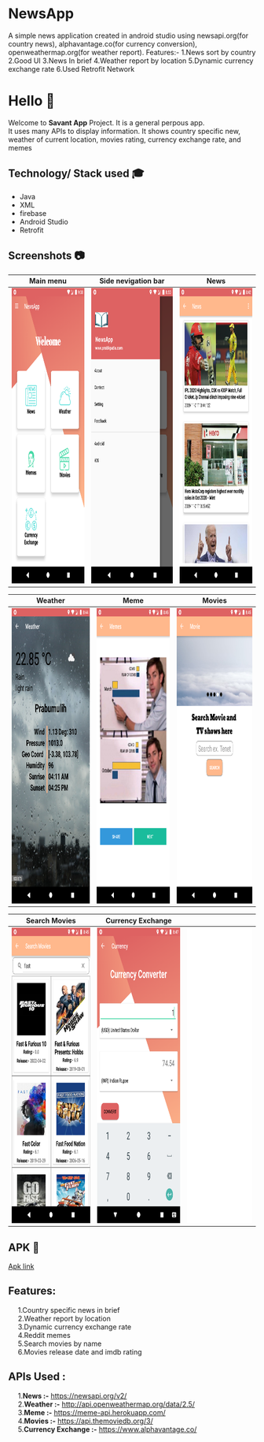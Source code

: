 # NewsApp
A simple news application created in android studio using newsapi.org(for country news), alphavantage.co(for currency conversion), openweathermap.org(for weather report).
Features:-
1.News sort by country
2.Good UI
3.News In brief
4.Weather report by location
5.Dynamic currency exchange rate
6.Used Retrofit Network
# Hello :wave:
Welcome to **Savant App** Project. It is a general perpous app.<br/>
It uses many APIs to display information. It shows country specific new, weather of current location, movies rating, currency exchange rate, and memes<br />
## Technology/ Stack used :mortar_board:
- Java 
- XML
- firebase
- Android Studio
- Retrofit

## Screenshots :camera:

|                        Main menu                     |                  Side nevigation bar                  |                          News                         |
| :--------------------------------------------------: | :---------------------------------------------------: | :---------------------------------------------------: |
|  <img src="Screenshot/mainMenu.png" height="600">    |     <img src="Screenshot/newBar.png" height="600">    |      <img src="Screenshot/news.png" height="600">     |

|                       Weather                        |                        Meme                           |                         Movies                        |
| :--------------------------------------------------: | :---------------------------------------------------: | :---------------------------------------------------: |
|   <img src="Screenshot/weather2.png" height="600">   |      <img src="Screenshot/meme.png" height="600">     |     <img src="Screenshot/movie.png" height="600">     |

|                     Search Movies                    |                   Currency Exchange                   |                                                       |
| :--------------------------------------------------: | :---------------------------------------------------: | :---------------------------------------------------: |
| <img src="Screenshot/searchMovie.png" height="600">  |  <img src="Screenshot/currency.png" height="600">     |     <img src="Screenshot/blank.png" height="600">     |

## APK :iphone:
[Apk link](https://drive.google.com/file/d/1ajau8tfM1bksKFg5woGRGBUyr66tIBTX/view?usp=sharing)

## Features:
&nbsp;&nbsp;&nbsp;&nbsp;&nbsp;1.Country specific news in brief<br />
&nbsp;&nbsp;&nbsp;&nbsp;&nbsp;2.Weather report by location<br />
&nbsp;&nbsp;&nbsp;&nbsp;&nbsp;3.Dynamic currency exchange rate<br />
&nbsp;&nbsp;&nbsp;&nbsp;&nbsp;4.Reddit memes<br />
&nbsp;&nbsp;&nbsp;&nbsp;&nbsp;5.Search movies by name<br />
&nbsp;&nbsp;&nbsp;&nbsp;&nbsp;6.Movies release date and imdb rating<br />
## APIs Used :
&nbsp;&nbsp;&nbsp;&nbsp;&nbsp;1.**News :-** https://newsapi.org/v2/<br />
&nbsp;&nbsp;&nbsp;&nbsp;&nbsp;2.**Weather :-** http://api.openweathermap.org/data/2.5/<br />
&nbsp;&nbsp;&nbsp;&nbsp;&nbsp;3.**Meme :-** https://meme-api.herokuapp.com/<br />
&nbsp;&nbsp;&nbsp;&nbsp;&nbsp;4.**Movies :-** https://api.themoviedb.org/3/<br />
&nbsp;&nbsp;&nbsp;&nbsp;&nbsp;5.**Currency Exchange :-** https://www.alphavantage.co/<br />
